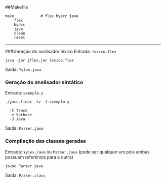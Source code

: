 ##Makefile
```
make            # flex byacc java
    flex
    byacc
    java
    clean
    reset
```
---
###Geração do analisador léxico
Entrada: `lexico.flex`
```
java -jar jflex.jar lexico.flex
```
Saída: `Yylex.java`

### Geração do analisador sintático
Entrada: `exemplo.y`
```
./yacc.linux -tv -J exemplo.y

  -t Trace
  -v Verbose
  -J Java
```
Saída: `Parser.java`

### Compilação das classes geradas
Entrada: `Yylex.java` ou `Parser.java` (pode ser qualquer um pois ambas possuem referência para a outra)
```
javac Parser.java
```
Saída: `Parser.class`